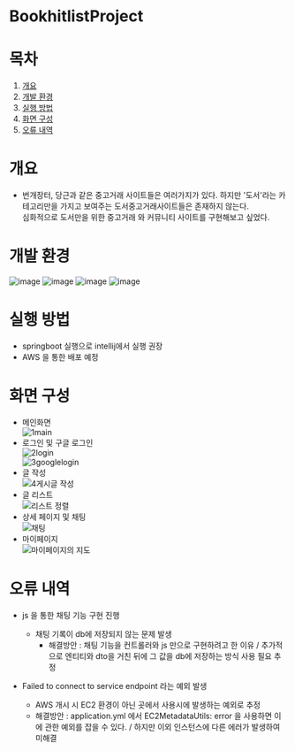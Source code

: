 # BookhitlistProject

# 목차
1. [개요](#개요)<br>
2. [개발 환경](#개발-환경) <br>
3. [실행 방법](#실행-방법) <br>
4. [화면 구성](#화면-구성) <br>
5. [오류 내역](#오류-내역) <br>

# 개요
+ 번개장터, 당근과 같은 중고거래 사이트들은 여러가지가 있다. 하지만 '도서'라는 카테고리만을 가지고 보여주는 도서중고거래사이트들은 존재하지 않는다.<br>
심화적으로 도서만을 위한 중고거래 와 커뮤니티 사이트를 구현해보고 싶었다.
# 개발 환경
![image](https://github.com/leem5514/bookhitlistProject/assets/116091798/9b976c06-7e05-46b3-a5ad-b1db44b27897) ![image](https://github.com/leem5514/bookhitlistProject/assets/116091798/8f40bb68-3414-4cdb-b27f-8a498cebc0bb)
 ![image](https://github.com/leem5514/bookhitlistProject/assets/116091798/d648a52c-597c-4217-8d18-fd8f08dc6a5a) ![image](https://github.com/leem5514/bookhitlistProject/assets/116091798/a4a7c1af-4f37-46f7-96bb-4d728b6f4ee8) 

# 실행 방법
+ springboot 실행으로 intellij에서 실행 권장
+ AWS 을 통한 배포 예정
# 화면 구성
+ 메인화면<br>![1main](https://github.com/leem5514/bookhitlistProject/assets/116091798/116186b7-9d8c-4b0e-948e-d3edf0b4429b)
+ 로그인 및 구글 로그인<br>![2login](https://github.com/leem5514/bookhitlistProject/assets/116091798/4306ac71-f611-4608-b9c2-9e12252715b7) <br>
![3googlelogin](https://github.com/leem5514/bookhitlistProject/assets/116091798/db19fc5e-fcc9-46aa-99a2-632aab295734)
+ 글 작성<br>![4게시글 작성](https://github.com/leem5514/bookhitlistProject/assets/116091798/624995d9-1453-42ee-bb4f-bb2c77c9eedb)
+ 글 리스트<br> ![리스트 정렬](https://github.com/leem5514/bookhitlistProject/assets/116091798/a2525823-7b9b-49af-9207-fcc1797c658c)
+ 상세 페이지 및 채팅<br> ![채팅](https://github.com/leem5514/bookhitlistProject/assets/116091798/58abf8c7-c8d5-4c6b-9df4-bce2e9f6c13d)
+ 마이페이지<br> ![마이페이지의 지도](https://github.com/leem5514/bookhitlistProject/assets/116091798/323c6510-1be5-466c-bba5-cd67b910ab35)

# 오류 내역
+ js 을 통한 채팅 기능 구현 진행
  - 채팅 기록이 db에 저장되지 않는 문제 발생
     - 해결방안 : 채팅 기능을 컨트롤러와 js 만으로 구현하려고 한 이유 / 추가적으로 엔티티와 dto을 거친 뒤에 그 값을 db에 저장하는 방식 사용 필요 추정

+ Failed to connect to service endpoint 라는 예외 발생
   - AWS 개시 시 EC2 환경이 아닌 곳에서 사용시에 발생하는 예외로 추정
    - 해결방안 : application.yml 에서 EC2MetadataUtils: error 을 사용하면 이에 관한 예외를 잡을 수 있다. / 하지만 이외 인스턴스에 다른 에러가 발생하여 미해결  

